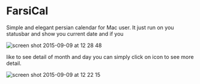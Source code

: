 # FarsiCal

Simple and elegant persian calendar for Mac user.
It just run on you statusbar and show you current date and if you

![screen shot 2015-09-09 at 12 28 48](https://cloud.githubusercontent.com/assets/5224923/9756775/de01ea6a-56f1-11e5-80d0-ed3bf9c32883.png)

like to see detail of month and day you can simply click on icon to see more detail.

![screen shot 2015-09-09 at 12 22 15](https://cloud.githubusercontent.com/assets/5224923/9756601/c0a446da-56f0-11e5-80cd-762cc8c6a02a.png)